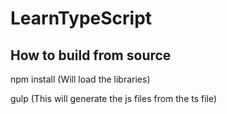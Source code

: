 # LearnTypeScript
## How to build from source

npm install (Will load the libraries)

gulp (This will generate the js files from the ts file)
